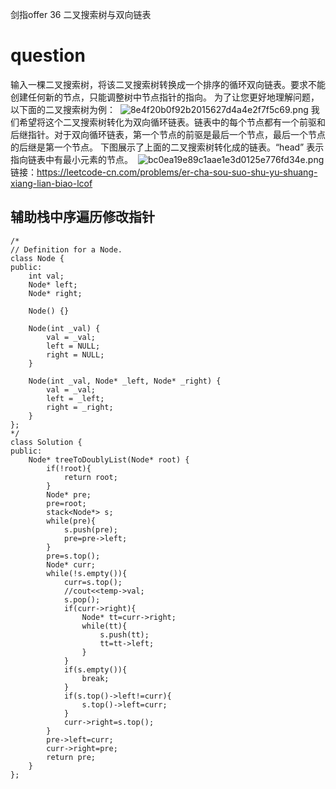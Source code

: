 剑指offer 36 二叉搜索树与双向链表

# question
输入一棵二叉搜索树，将该二叉搜索树转换成一个排序的循环双向链表。要求不能创建任何新的节点，只能调整树中节点指针的指向。
为了让您更好地理解问题，以下面的二叉搜索树为例：
 ![8e4f20b0f92b2015627d4a4e2f7f5c69.png](../_resources/33b281ff959d4d1789b3c3f17b29c31e.png)
我们希望将这个二叉搜索树转化为双向循环链表。链表中的每个节点都有一个前驱和后继指针。对于双向循环链表，第一个节点的前驱是最后一个节点，最后一个节点的后继是第一个节点。
下图展示了上面的二叉搜索树转化成的链表。“head” 表示指向链表中有最小元素的节点。
 ![bc0ea19e89c1aae1e3d0125e776fd34e.png](../_resources/a2ef326b8cb94e6185ff8d234498c271.png)
链接：https://leetcode-cn.com/problems/er-cha-sou-suo-shu-yu-shuang-xiang-lian-biao-lcof

## 辅助栈中序遍历修改指针
~~~
/*
// Definition for a Node.
class Node {
public:
    int val;
    Node* left;
    Node* right;

    Node() {}

    Node(int _val) {
        val = _val;
        left = NULL;
        right = NULL;
    }

    Node(int _val, Node* _left, Node* _right) {
        val = _val;
        left = _left;
        right = _right;
    }
};
*/
class Solution {
public:
    Node* treeToDoublyList(Node* root) {
        if(!root){
            return root;
        }
        Node* pre;
        pre=root;
        stack<Node*> s;
        while(pre){
            s.push(pre);
            pre=pre->left;
        }
        pre=s.top();
        Node* curr;
        while(!s.empty()){
            curr=s.top();
            //cout<<temp->val;
            s.pop();
            if(curr->right){
                Node* tt=curr->right;
                while(tt){
                    s.push(tt);
                    tt=tt->left;
                }
            }
            if(s.empty()){
                break;
            }
            if(s.top()->left!=curr){
                s.top()->left=curr;
            }
            curr->right=s.top();
        }
        pre->left=curr;
        curr->right=pre;
        return pre;
    }
};
~~~